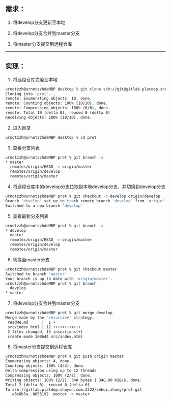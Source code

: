 ## 需求：

1. 将develop分支更新至本地

2. 将develop分支合并到master分支

3. 将master分支提交到远程仓库

---

## 实现：

1. 将远程仓库克隆至本地

```bash
urnotzzh@urnotzzhdeMBP desktop % git clone ssh://git@gitlab.platdep.shuyun.com:2222/zehui.zhang/prot.git
Cloning into 'prot'...
remote: Enumerating objects: 10, done.
remote: Counting objects: 100% (10/10), done.
remote: Compressing objects: 100% (6/6), done.
remote: Total 10 (delta 0), reused 0 (delta 0)
Receiving objects: 100% (10/10), done.
```

2. 进入目录

```bash
urnotzzh@urnotzzhdeMBP desktop % cd prot
```

3. 查看分支列表


```bash
urnotzzh@urnotzzhdeMBP prot % git branch -a
* master																									//本地分支
  remotes/origin/HEAD -> origin/master										//远程分支
  remotes/origin/develop
  remotes/origin/master
```

4. 将远程仓库中的develop分支拉取到本地develop分支，并切换到develop分支

```bash
urnotzzh@urnotzzhdeMBP prot % git checkout -b develop origin/develop
Branch 'develop' set up to track remote branch 'develop' from 'origin'.
Switched to a new branch 'develop'
```

5. 查看最新分支列表

```bash
urnotzzh@urnotzzhdeMBP prot % git branch -a
* develop
  master
  remotes/origin/HEAD -> origin/master
  remotes/origin/develop
  remotes/origin/master
```

6. 切换至master分支

```bash
urnotzzh@urnotzzhdeMBP prot % git checkout master
Switched to branch 'master'
Your branch is up to date with 'origin/master'.
urnotzzh@urnotzzhdeMBP prot % git branch
  develop
* master

```

7. 将develop分支合并到master分支

```bash
urnotzzh@urnotzzhdeMBP prot % git merge develop
Merge made by the 'recursive' strategy.
 readMe.md      |  1 +
 src/index.html | 12 ++++++++++++
 2 files changed, 13 insertions(+)
 create mode 100644 src/index.html
```

8. 将master分支提交到远程仓库

```bash
urnotzzh@urnotzzhdeMBP prot % git push origin master
Enumerating objects: 4, done.
Counting objects: 100% (4/4), done.
Delta compression using up to 12 threads
Compressing objects: 100% (2/2), done.
Writing objects: 100% (2/2), 340 bytes | 340.00 KiB/s, done.
Total 2 (delta 0), reused 0 (delta 0)
To ssh://gitlab.platdep.shuyun.com:2222/zehui.zhang/prot.git
   a6c8b3a..8653192  master -> master
```

